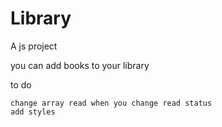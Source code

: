 # Library
A js project


you can add books to your library


to do
```
change array read when you change read status
add styles
```